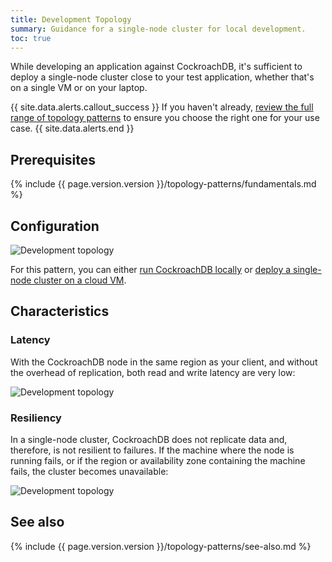 ```yaml
---
title: Development Topology
summary: Guidance for a single-node cluster for local development.
toc: true
---
```


While developing an application against CockroachDB, it's sufficient to deploy a single-node cluster close to your test application, whether that's on a single VM or on your laptop.

{{ site.data.alerts.callout_success }}
If you haven't already, [review the full range of topology patterns](topology-patterns.html) to ensure you choose the right one for your use case.
{{ site.data.alerts.end }}

## Prerequisites

{%  include {{  page.version.version  }}/topology-patterns/fundamentals.md %}

## Configuration

<img src="{{  'images/v20.1/topology-patterns/topology_development1.png' | relative_url  }}" alt="Development topology" style="max-width:100%" />

For this pattern, you can either [run CockroachDB locally](start-a-local-cluster.html) or [deploy a single-node cluster on a cloud VM](manual-deployment.html).

## Characteristics

### Latency

With the CockroachDB node in the same region as your client, and without the overhead of replication, both read and write latency are very low:

<img src="{{  'images/v20.1/topology-patterns/topology_development_latency.png' | relative_url  }}" alt="Development topology" style="max-width:100%" />

### Resiliency

In a single-node cluster, CockroachDB does not replicate data and, therefore, is not resilient to failures. If the machine where the node is running fails, or if the region or availability zone containing the machine fails, the cluster becomes unavailable:

<img src="{{  'images/v20.1/topology-patterns/topology_development2.png' | relative_url  }}" alt="Development topology" style="max-width:100%" />

## See also

{%  include {{  page.version.version  }}/topology-patterns/see-also.md %}
